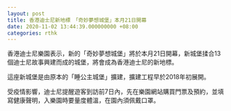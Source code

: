```yaml
---
layout: post
title: 香港迪士尼新地標　「奇妙夢想城堡」本月21日開幕
date: 2020-11-02 13:44:39.000000000 +08:00
categories: rthk
---
```


香港迪士尼樂園表示，新的「奇妙夢想城堡」將於本月21日開幕，新城堡揉合13個迪士尼故事興建而成的城堡，將會成為香港迪士尼的新地標。

這座新城堡是由原本的「睡公主城堡」擴建，擴建工程早於2018年初展開。

受疫情影響，迪士尼提醒遊客到訪前7日內，先在樂園網站購買門票及預約，並填寫健康聲明，入樂園時要量度體溫，在園內須佩戴口罩。
